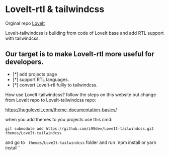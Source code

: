 # LoveIt-rtl & tailwindcss

Orginal repo [LoveIt](https://github.com/dillonzq/LoveIt)

LoveIt-tailwindcss is buliding from code of LoveIt base and add RTL support with tailwindcss.

## Our target is to make LoveIt-rtl more useful for developers.

- [*] add projects page
- [*] support RTL languages.
- [*] convert LoveIt-rtl fullly to tailwindcss.

How use LoveIt-tailwindcss?
follow the steps on this website but change from LoveIt repo to LoveIt-tailwindcss repo:

https://hugoloveit.com/theme-documentation-basics/

when you add themes to you projects use this cmd:

```git submodule add https://github.com/i99dev/LoveIt-tailwindcss.git  themes/LoveIt-tailwindcss```

and go to ` themes/LoveIt-tailwindcss` folder and run `npm install or yarn install`` 
